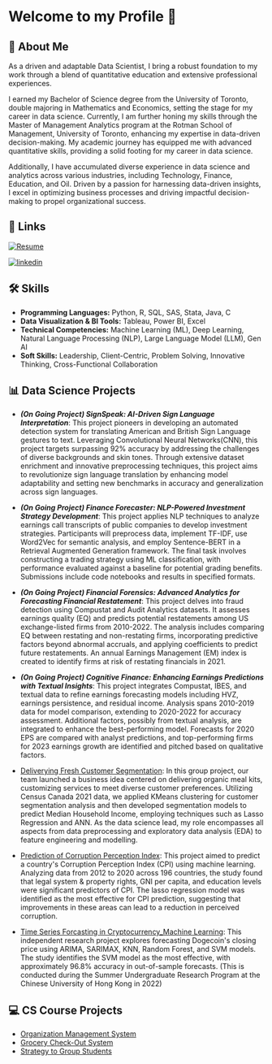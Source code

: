 # Welcome to my Profile 👋


## 🚀 About Me
As a driven and adaptable Data Scientist, I bring a robust foundation to my work through a blend of quantitative education and extensive professional experiences.

I earned my Bachelor of Science degree from the University of Toronto, double majoring in Mathematics and Economics, setting the stage for my career in data science. Currently, I am further honing my skills through the Master of Management Analytics program at the Rotman School of Management, University of Toronto, enhancing my expertise in data-driven decision-making. My academic journey has equipped me with advanced quantitative skills, providing a solid footing for my career in data science.

Additionally, I have accumulated diverse experience in data science and analytics across various industries, including Technology, Finance, Education, and Oil. Driven by a passion for harnessing data-driven insights, I excel in optimizing business processes and driving impactful decision-making to propel organizational success.


## 🔗 Links
[![Resume](https://img.shields.io/badge/my_resume-000?style=for-the-badge&logo=ko-fi&logoColor=white)](https://drive.google.com/file/d/1KuU8nts8zO9THnJ8oIwi--2r1lYzEMt6/view?usp=share_link)

[![linkedin](https://img.shields.io/badge/linkedin-0A66C2?style=for-the-badge&logo=linkedin&logoColor=white)](https://www.linkedin.com/in/yuanhan-peng/)


## 🛠 Skills

- **Programming Languages:** Python, R, SQL, SAS, Stata, Java, C
- **Data Visualization & BI Tools:** Tableau, Power BI, Excel
- **Technical Competencies:**  Machine Learning (ML), Deep Learning, Natural Language Processing (NLP), Large Language Model (LLM), Gen AI
- **Soft Skills:** Leadership, Client-Centric, Problem Solving, Innovative Thinking, Cross-Functional Collaboration


## 📊 Data Science Projects

- ***(On Going Project) SignSpeak: AI-Driven Sign Language Interpretation***: This project pioneers in developing an automated detection system for translating American and British Sign Language gestures to text. Leveraging Convolutional Neural Networks(CNN), this project targets surpassing 92% accuracy by addressing the challenges of diverse backgrounds and skin tones. Through extensive dataset enrichment and innovative preprocessing techniques, this project aims to revolutionize sign language translation by enhancing model adaptability and setting new benchmarks in accuracy and generalization across sign languages.

- ***(On Going Project) Finance Forecaster: NLP-Powered Investment Strategy Development***: This project applies NLP techniques to analyze earnings call transcripts of public companies to develop investment strategies. Participants will preprocess data, implement TF-IDF, use Word2Vec for semantic analysis, and employ Sentence-BERT in a Retrieval Augmented Generation framework. The final task involves constructing a trading strategy using ML classification, with performance evaluated against a baseline for potential grading benefits. Submissions include code notebooks and results in specified formats.

- ***(On Going Project) Financial Forensics: Advanced Analytics for Forecasting Financial Restatement***: This project delves into fraud detection using Compustat and Audit Analytics datasets. It assesses earnings quality (EQ) and predicts potential restatements among US exchange-listed firms from 2010-2022. The analysis includes comparing EQ between restating and non-restating firms, incorporating predictive factors beyond abnormal accruals, and applying coefficients to predict future restatements. An annual Earnings Management (EM) index is created to identify firms at risk of restating financials in 2021.

- ***(On Going Project) Cognitive Finance: Enhancing Earnings Predictions with Textual Insights***: This project integrates Compustat, IBES, and textual data to refine earnings forecasting models including HVZ, earnings persistence, and residual income. Analysis spans 2010-2019 data for model comparison, extending to 2020-2022 for accuracy assessment. Additional factors, possibly from textual analysis, are integrated to enhance the best-performing model. Forecasts for 2020 EPS are compared with analyst predictions, and top-performing firms for 2023 earnings growth are identified and pitched based on qualitative factors.

- [Deliverying Fresh Customer Segmentation](https://github.com/Phyllis-yuanhan/Deliverying-Fresh-Customer-Segmentation): In this group project, our team launched a business idea centered on delivering organic meal kits, customizing services to meet diverse customer preferences. Utilizing Census Canada 2021 data, we applied KMeans clustering for customer segmentation analysis and then developed segmentation models to predict Median Household Income, employing techniques such as Lasso Regression and ANN. As the data science lead, my role encompasses all aspects from data preprocessing and exploratory data analysis (EDA) to feature engineering and modelling.

- [Prediction of Corruption Perception Index](https://github.com/Phyllis-yuanhan/Prediction-of-Corruption-Perception-Index.git): This project aimed to predict a country's Corruption Perception Index (CPI) using machine learning. Analyzing data from 2012 to 2020 across 196 countries, the study found that legal system & property rights, GNI per capita, and education levels were significant predictors of CPI. The lasso regression model was identified as the most effective for CPI prediction, suggesting that improvements in these areas can lead to a reduction in perceived corruption.

- [Time Series Forcasting in Cryptocurrency_Machine Learning](https://github.com/Phyllis-yuanhan/SURP-Time-Series-in-Cryptocurrency--Machine-Learning): This independent research project explores forecasting Dogecoin's closing price using ARIMA, SARIMAX, KNN, Random Forest, and SVM models. The study identifies the SVM model as the most effective, with approximately 96.8% accuracy in out-of-sample forecasts. (This is conducted during the Summer Undergraduate Research Program at the Chinese University of Hong Kong in 2022)


## 💻 CS Course Projects

- [Organization Management System](https://github.com/Phyllis-yuanhan/Organization-Management-System/)
- [Grocery Check-Out System](https://github.com/Phyllis-yuanhan/Grocery-Check-Out-System/)
- [Strategy to Group Students](https://github.com/Phyllis-yuanhan/Strategy-to-group-students)


<!---
Phyllis-yuanhan/Phyllis-yuanhan is a ✨ special ✨ repository because its `README.md` (this file) appears on your GitHub profile.
You can click the Preview link to take a look at your changes.
--->

